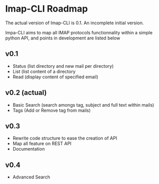 Imap-CLI Roadmap
================

The actual version of Imap-CLI is 0.1. An incomplete initial version.

Impa-CLI aims to map all IMAP protocols functionnality within a simple python API, and points in development are listed
below


## v0.1 ##

* Status (list directory and new mail per directory)
* List (list content of a directory
* Read (display content of specified email)


## v0.2 (actual) ##

* Basic Search (search amongs tag, subject and full text within mails)
* Tags (Add or Remove tag from mails)


## v0.3 ##

* Rewrite code structure to ease the creation of API
* Map all feature on REST API
* Documentation


## v0.4 ##

* Advanced Search

